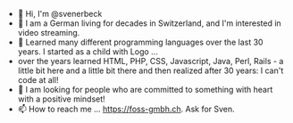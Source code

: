 - 👋 Hi, I'm @svenerbeck
- 👀 I am a German living for decades in Switzerland, and I'm interested in video streaming.
- 🌱 Learned many different programming languages over the last 30 years. I started as a child with Logo ...
- over the years learned HTML, PHP, CSS, Javascript, Java, Perl, Rails - a little bit here and a little bit there and then realized after 30 years: I can't code at all!
- 🤙 I am looking for people who are committed to something with heart with a positive mindset!
- 📫 How to reach me ... https://foss-gmbh.ch. Ask for Sven.


<!---
svenerbeck/svenerbeck is a ✨ special ✨ repository because its `README.md` (this file) appears on your GitHub profile.
You can click the Preview link to take a look at your changes.
--->
